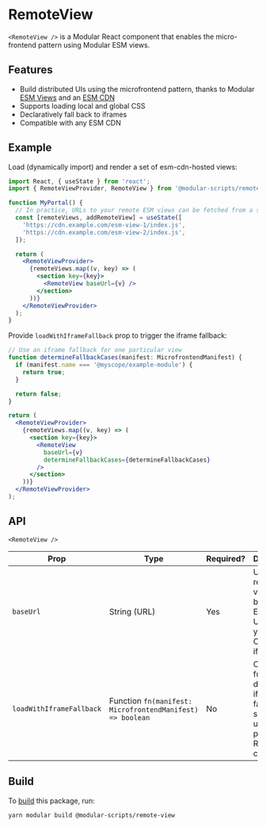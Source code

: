 # RemoteView

`<RemoteView />` is a Modular React component that enables the micro-frontend
pattern using Modular ESM views.

## Features

- Build distributed UIs using the microfrontend pattern, thanks to Modular
  [ESM Views](https://modular.js.org/esm-views/) and an
  [ESM CDN](https://modular.js.org/esm-views/esm-cdn/)
- Supports loading local and global CSS
- Declaratively fall back to iframes
- Compatible with any ESM CDN

## Example

Load (dynamically import) and render a set of esm-cdn-hosted views:

```jsx
import React, { useState } from 'react';
import { RemoteViewProvider, RemoteView } from '@modular-scripts/remote-view';

function MyPortal() {
  // In practice, URLs to your remote ESM views can be fetched from a server
  const [remoteViews, addRemoteView] = useState([
    'https://cdn.example.com/esm-view-1/index.js',
    'https://cdn.example.com/esm-view-2/index.js',
  ]);

  return (
    <RemoteViewProvider>
      {remoteViews.map((v, key) => (
        <section key={key}>
          <RemoteView baseUrl={v} />
        </section>
      ))}
    </RemoteViewProvider>
  );
}
```

Provide `loadWithIframeFallback` prop to trigger the iframe fallback:

```jsx
// Use an iframe fallback for one particular view
function determineFallbackCases(manifest: MicrofrontendManifest) {
  if (manifest.name === '@myscope/example-module') {
    return true;
  }

  return false;
}

return (
  <RemoteViewProvider>
    {remoteViews.map((v, key) => (
      <section key={key}>
        <RemoteView
          baseUrl={v}
          determineFallbackCases={determineFallbackCases}
        />
      </section>
    ))}
  </RemoteViewProvider>
);
```

## API

`<RemoteView />`

| Prop                     | Type                                                      | Required? | Description                                                                                        | Default     |
| ------------------------ | --------------------------------------------------------- | --------- | -------------------------------------------------------------------------------------------------- | ----------- |
| `baseUrl`                | String (URL)                                              | Yes       | URL to the remote view. Can be either an ESM view URL on your ESM CDN, or an iframe URL            | N/A         |
| `loadWithIframeFallback` | Function `fn(manifest: MicrofrontendManifest) => boolean` | No        | Optional function to determine if an iframe fallback should be used in place of a React component. | `undefined` |

## Build

To [build](https://modular.js.org/commands/build.md) this package, run:

```bash
yarn modular build @modular-scripts/remote-view
```
